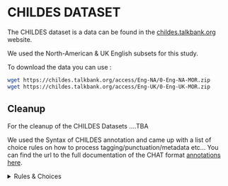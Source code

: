 # CHILDES DATASET

The CHILDES dataset is a data can be found in the [childes.talkbank.org](https://childes.talkbank.org) website.

We used the North-American & UK English subsets for this study.

To download the data you can use : 

```bash
wget https://childes.talkbank.org/access/Eng-NA/0-Eng-NA-MOR.zip
wget https://childes.talkbank.org/access/Eng-UK/0-Eng-UK-MOR.zip
```

## Cleanup

For the cleanup of the CHILDES Datasets ....TBA


We used the Syntax of CHILDES annotation and came up with a list of choice rules on how to process tagging/punctuation/metadata etc...
You can find the url to the full documentation of the CHAT format [annotations here](https://talkbank.org/manuals/CHAT.html).

<details>
<summary>Rules & Choices</summary>
<style type="text/css">
.tg  {border-collapse:collapse;border-spacing:0;}
.tg td{border-color:black;border-style:solid;border-width:1px;font-family:Arial, sans-serif;font-size:14px;
  overflow:hidden;padding:10px 5px;word-break:normal;}
.tg th{border-color:black;border-style:solid;border-width:1px;font-family:Arial, sans-serif;font-size:14px;
  font-weight:normal;overflow:hidden;padding:10px 5px;word-break:normal;}
.tg .tg-0pky{border-color:inherit;text-align:left;vertical-align:top}
</style>
<table class="tg"><thead>
  <tr>
    <th class="tg-0pky">TAG</th>
    <th class="tg-0pky">Name</th>
    <th class="tg-0pky">Example</th>
    <th class="tg-0pky">NB Occurences</th>
    <th class="tg-0pky">CHOICE</th>
    <th class="tg-0pky"></th>
    <th class="tg-0pky">Extra</th>
  </tr></thead>
<tbody>
  <tr>
    <td class="tg-0pky"></td>
    <td class="tg-0pky"></td>
    <td class="tg-0pky"></td>
    <td class="tg-0pky"></td>
    <td class="tg-0pky">"Adult" Speech</td>
    <td class="tg-0pky">Key Child Speech</td>
    <td class="tg-0pky"></td>
  </tr>
  <tr>
    <td class="tg-0pky">"@o"</td>
    <td class="tg-0pky">onomatopoeia</td>
    <td class="tg-0pky">woofwoof@o</td>
    <td class="tg-0pky">45394</td>
    <td class="tg-0pky">KEEP (MAYBE ADD TO DICTIONARY)</td>
    <td class="tg-0pky">KEEP</td>
    <td class="tg-0pky"></td>
  </tr>
  <tr>
    <td class="tg-0pky">@p</td>
    <td class="tg-0pky">Phonological consistent forms</td>
    <td class="tg-0pky">aga@p</td>
    <td class="tg-0pky">23193</td>
    <td class="tg-0pky">DISCARD (Should be 0)</td>
    <td class="tg-0pky">KEEP</td>
    <td class="tg-0pky">PCFs are early forms that are phonologically consistent, but whose meaning is unclear to the transcriber. Often these forms are protomorphemes.</td>
  </tr>
  <tr>
    <td class="tg-0pky">@b</td>
    <td class="tg-0pky">Babbling</td>
    <td class="tg-0pky">abame@b</td>
    <td class="tg-0pky">3230</td>
    <td class="tg-0pky">DISCARD (Should be 0)</td>
    <td class="tg-0pky">keep as non-word</td>
    <td class="tg-0pky"></td>
  </tr>
  <tr>
    <td class="tg-0pky">@wp</td>
    <td class="tg-0pky">word play (simillar to babbling)</td>
    <td class="tg-0pky">goobarumba@wp</td>
    <td class="tg-0pky">4704</td>
    <td class="tg-0pky">DISCARD (Should be 0)</td>
    <td class="tg-0pky">keep as non-word</td>
    <td class="tg-0pky">In older children produces forms that may sound much like the forms of babbling, but which arise from a slightly different process. It is best to use the @b for forms produced by children younger than 2;0 and @wp for older children.</td>
  </tr>
  <tr>
    <td class="tg-0pky">@c</td>
    <td class="tg-0pky">Child Invented Form</td>
    <td class="tg-0pky">gumma@c (meaning sticky)</td>
    <td class="tg-0pky">20063</td>
    <td class="tg-0pky">DISCARD (Should be 0)</td>
    <td class="tg-0pky">keep as non-word</td>
    <td class="tg-0pky">Like babbling but with an understandable meaning</td>
  </tr>
  <tr>
    <td class="tg-0pky">@f</td>
    <td class="tg-0pky">Family Specific Form</td>
    <td class="tg-0pky"></td>
    <td class="tg-0pky"></td>
    <td class="tg-0pky">KEEP (MAYBE ADD TO DICTIONARY)</td>
    <td class="tg-0pky">keep as non-word</td>
    <td class="tg-0pky">A Child Invented Form that is used by the whole family</td>
  </tr>
  <tr>
    <td class="tg-0pky">@d</td>
    <td class="tg-0pky">Dialect Word</td>
    <td class="tg-0pky">younz@d (meaning you)</td>
    <td class="tg-0pky">4768</td>
    <td class="tg-0pky">KEEP (MAYBE ADD TO DICTIONARY)</td>
    <td class="tg-0pky">KEEP</td>
    <td class="tg-0pky"></td>
  </tr>
  <tr>
    <td class="tg-0pky">@s</td>
    <td class="tg-0pky">Second (or other) Language</td>
    <td class="tg-0pky">perro@s:es (meaning dog in spannish)</td>
    <td class="tg-0pky">3049</td>
    <td class="tg-0pky">DISCARD</td>
    <td class="tg-0pky">DISCARD</td>
    <td class="tg-0pky"></td>
  </tr>
  <tr>
    <td class="tg-0pky">@n</td>
    <td class="tg-0pky">Neologism</td>
    <td class="tg-0pky">breaked@n (meaning broke)</td>
    <td class="tg-0pky">2088</td>
    <td class="tg-0pky">KEEP (MAYBE ADD TO DICTIONARY)</td>
    <td class="tg-0pky">KEEP</td>
    <td class="tg-0pky"></td>
  </tr>
  <tr>
    <td class="tg-0pky">@si</td>
    <td class="tg-0pky">Singing</td>
    <td class="tg-0pky">lalala@si</td>
    <td class="tg-0pky">2449</td>
    <td class="tg-0pky">KEEP (MAYBE ADD TO DICTIONARY)</td>
    <td class="tg-0pky">KEEP</td>
    <td class="tg-0pky"></td>
  </tr>
  <tr>
    <td class="tg-0pky">@i</td>
    <td class="tg-0pky">interjection/interaction</td>
    <td class="tg-0pky">uhhuh@i<br></td>
    <td class="tg-0pky">839</td>
    <td class="tg-0pky">KEEP (MAYBE ADD TO DICTIONARY)</td>
    <td class="tg-0pky">KEEP</td>
    <td class="tg-0pky">Interjections can be indicated in standard ways, making the use of the @i notation usually not necessary. Instead of transcribing “ahem@i,” one can simply transcribe ahem following the conventions listed later.</td>
  </tr>
  <tr>
    <td class="tg-0pky">@t</td>
    <td class="tg-0pky">Test Word (Various words spoken by Investigator)</td>
    <td class="tg-0pky">monkey@i</td>
    <td class="tg-0pky">508</td>
    <td class="tg-0pky">KEEP </td>
    <td class="tg-0pky">keep</td>
    <td class="tg-0pky"></td>
  </tr>
  <tr>
    <td class="tg-0pky">@q</td>
    <td class="tg-0pky">Meta-Linguistic form</td>
    <td class="tg-0pky">no if@q-s or but@q-s</td>
    <td class="tg-0pky">5634</td>
    <td class="tg-0pky">KEEP</td>
    <td class="tg-0pky">KEEP</td>
    <td class="tg-0pky">can be used to either cite or quote single standard words or special child forms</td>
  </tr>
  <tr>
    <td class="tg-0pky">@u</td>
    <td class="tg-0pky">Phonetic Transcription (in unibet)</td>
    <td class="tg-0pky">den@u, Ef@u, pUlEf@u, krElo@u, sumerti@u, A@u</td>
    <td class="tg-0pky">714</td>
    <td class="tg-0pky">KEEP (MAYBE ADD TO DICTIONARY)</td>
    <td class="tg-0pky">KEEP</td>
    <td class="tg-0pky"></td>
  </tr>
  <tr>
    <td class="tg-0pky">@l</td>
    <td class="tg-0pky">Letter</td>
    <td class="tg-0pky">M@l i@l k@l e@l (Spelling of the word Mike)<br><br>ten o'clock a@l m@l” for 10:00 AM,</td>
    <td class="tg-0pky">40297</td>
    <td class="tg-0pky">KEEP</td>
    <td class="tg-0pky">KEEP</td>
    <td class="tg-0pky"></td>
  </tr>
  <tr>
    <td class="tg-0pky">@k</td>
    <td class="tg-0pky">Multiple letters (simillar to @l)</td>
    <td class="tg-0pky">ka@k (Japanese “ka”)</td>
    <td class="tg-0pky">232</td>
    <td class="tg-0pky">KEEP</td>
    <td class="tg-0pky">KEEP</td>
    <td class="tg-0pky"></td>
  </tr>
  <tr>
    <td class="tg-0pky">@z</td>
    <td class="tg-0pky">Custom codes</td>
    <td class="tg-0pky"></td>
    <td class="tg-0pky"></td>
    <td class="tg-0pky"></td>
    <td class="tg-0pky">DEPENDS ON USAGE</td>
    <td class="tg-0pky"></td>
  </tr>
  <tr>
    <td class="tg-0pky"></td>
    <td class="tg-0pky">@z:sc</td>
    <td class="tg-0pky">Check Eng-NA/Braunwald/030009</td>
    <td class="tg-0pky">328</td>
    <td class="tg-0pky">KEEP (Remove tag)</td>
    <td class="tg-0pky">KEEP (Remove tag)</td>
    <td class="tg-0pky">Only used in Eng-NA/Braunwald with the specifier ("@z:sc"), i am not sure the usage (could not find explanation) but the words seem unrelated, and might be just relative to the study. </td>
  </tr>
  <tr>
    <td class="tg-0pky">@x</td>
    <td class="tg-0pky">Excluded Words</td>
    <td class="tg-0pky">Check: Eng-UK/OdiaMAIN/C12_1108 , Eng-UK/OdiaMAIN/C10_1010<br>Check: Eng-NA/NewmanRatner/Interviews/24/6493TM</td>
    <td class="tg-0pky">64</td>
    <td class="tg-0pky">KEEP</td>
    <td class="tg-0pky">KEEP</td>
    <td class="tg-0pky">No clear pattern, check plot of words excluded (&amp; refs)</td>
  </tr>
  <tr>
    <td class="tg-0pky">@g</td>
    <td class="tg-0pky">General Special Form</td>
    <td class="tg-0pky"></td>
    <td class="tg-0pky">1</td>
    <td class="tg-0pky">REMOVE</td>
    <td class="tg-0pky">REMOVE</td>
    <td class="tg-0pky">was not present in audio</td>
  </tr>
  <tr>
    <td class="tg-0pky">@m</td>
    <td class="tg-0pky">Not a tag</td>
    <td class="tg-0pky"></td>
    <td class="tg-0pky">1</td>
    <td class="tg-0pky">KEEP</td>
    <td class="tg-0pky">KEEP (Remove tag)</td>
    <td class="tg-0pky">Propably an error, word looks like babbling</td>
  </tr>
  <tr>
    <td class="tg-0pky">TAG</td>
    <td class="tg-0pky">Name</td>
    <td class="tg-0pky">Example</td>
    <td class="tg-0pky">NB Occurences</td>
    <td class="tg-0pky"></td>
    <td class="tg-0pky">CHOICE</td>
    <td class="tg-0pky">Extra</td>
  </tr>
  <tr>
    <td class="tg-0pky"></td>
    <td class="tg-0pky"></td>
    <td class="tg-0pky"></td>
    <td class="tg-0pky"></td>
    <td class="tg-0pky"></td>
    <td class="tg-0pky"></td>
    <td class="tg-0pky"></td>
  </tr>
  <tr>
    <td class="tg-0pky">"&amp;" TAGS</td>
    <td class="tg-0pky"></td>
    <td class="tg-0pky"></td>
    <td class="tg-0pky"></td>
    <td class="tg-0pky"></td>
    <td class="tg-0pky"></td>
    <td class="tg-0pky"></td>
  </tr>
  <tr>
    <td class="tg-0pky"></td>
    <td class="tg-0pky"></td>
    <td class="tg-0pky"></td>
    <td class="tg-0pky"></td>
    <td class="tg-0pky"></td>
    <td class="tg-0pky"></td>
    <td class="tg-0pky"></td>
  </tr>
  <tr>
    <td class="tg-0pky">TAG</td>
    <td class="tg-0pky">Name</td>
    <td class="tg-0pky">Example</td>
    <td class="tg-0pky">NB Occurences</td>
    <td class="tg-0pky"></td>
    <td class="tg-0pky">CHOICE</td>
    <td class="tg-0pky">Extra</td>
  </tr>
  <tr>
    <td class="tg-0pky">&amp;+</td>
    <td class="tg-0pky">Phonological Fragments</td>
    <td class="tg-0pky"></td>
    <td class="tg-0pky">1652</td>
    <td class="tg-0pky">DISCARD</td>
    <td class="tg-0pky">DISCARD</td>
    <td class="tg-0pky">Sometimes words, sometimes sounds, sometimes letters</td>
  </tr>
  <tr>
    <td class="tg-0pky">&amp;-</td>
    <td class="tg-0pky">Fillers</td>
    <td class="tg-0pky">&amp;-uhm</td>
    <td class="tg-0pky">33933</td>
    <td class="tg-0pky">KEEP (ADD TO dictionary &amp; Normalise) </td>
    <td class="tg-0pky">Keep as non-words</td>
    <td class="tg-0pky"></td>
  </tr>
  <tr>
    <td class="tg-0pky">&amp;~</td>
    <td class="tg-0pky">NonWords</td>
    <td class="tg-0pky">&amp;~stati, &amp;~boun, &amp;~shor</td>
    <td class="tg-0pky">39579</td>
    <td class="tg-0pky">KEEP (ADD TO dictionary &amp; Normalise) </td>
    <td class="tg-0pky">KEEP as non-words</td>
    <td class="tg-0pky"></td>
  </tr>
  <tr>
    <td class="tg-0pky">&amp;=0</td>
    <td class="tg-0pky">Ommitted word</td>
    <td class="tg-0pky"></td>
    <td class="tg-0pky">0</td>
    <td class="tg-0pky">-</td>
    <td class="tg-0pky">-</td>
    <td class="tg-0pky"></td>
  </tr>
  <tr>
    <td class="tg-0pky">$=ACTION:SUB</td>
    <td class="tg-0pky"></td>
    <td class="tg-0pky">&amp;=cries<br>&amp;=laughs<br>&amp;=imit:lion<br>&amp;=moves:doll<br></td>
    <td class="tg-0pky">21070</td>
    <td class="tg-0pky">REMOVE</td>
    <td class="tg-0pky">REMOVE</td>
    <td class="tg-0pky"></td>
  </tr>
  <tr>
    <td class="tg-0pky">&amp;*</td>
    <td class="tg-0pky">Interposed Word</td>
    <td class="tg-0pky"><span style="font-style:italic">*CHI:  when I was over at my friend’s house &amp;*</span>MOT:mhm the dog tried to lick me all over.</td>
    <td class="tg-0pky">0</td>
    <td class="tg-0pky"></td>
    <td class="tg-0pky">-</td>
    <td class="tg-0pky"></td>
  </tr>
  <tr>
    <td class="tg-0pky">&amp;{l=*</td>
    <td class="tg-0pky">Long events</td>
    <td class="tg-0pky">&amp;{l=laughs    are you serious about that     &amp;}l=laughs</td>
    <td class="tg-0pky">0</td>
    <td class="tg-0pky"></td>
    <td class="tg-0pky">-</td>
    <td class="tg-0pky"></td>
  </tr>
  <tr>
    <td class="tg-0pky">&amp;{n=* </td>
    <td class="tg-0pky">Long Nonvocal Event</td>
    <td class="tg-0pky">&amp;}n=waving:hands bye mom &amp;}n=waving:hands</td>
    <td class="tg-0pky">0</td>
    <td class="tg-0pky"></td>
    <td class="tg-0pky">-</td>
    <td class="tg-0pky"></td>
  </tr>
  <tr>
    <td class="tg-0pky">Other forms</td>
    <td class="tg-0pky"></td>
    <td class="tg-0pky"></td>
    <td class="tg-0pky"></td>
    <td class="tg-0pky"></td>
    <td class="tg-0pky"></td>
    <td class="tg-0pky"></td>
  </tr>
  <tr>
    <td class="tg-0pky"></td>
    <td class="tg-0pky"></td>
    <td class="tg-0pky"></td>
    <td class="tg-0pky"></td>
    <td class="tg-0pky"></td>
    <td class="tg-0pky"></td>
    <td class="tg-0pky"></td>
  </tr>
  <tr>
    <td class="tg-0pky">text(text)text</td>
    <td class="tg-0pky">Noncompletion of a Word</td>
    <td class="tg-0pky">I been sit(ting) all day </td>
    <td class="tg-0pky"></td>
    <td class="tg-0pky">DISCARD PARENTHESIS</td>
    <td class="tg-0pky">DISCARD PARENTHESIS</td>
    <td class="tg-0pky"></td>
  </tr>
  <tr>
    <td class="tg-0pky">text_text_text</td>
    <td class="tg-0pky">Compounds and Linkages</td>
    <td class="tg-0pky"></td>
    <td class="tg-0pky"></td>
    <td class="tg-0pky">SPLIT WORDS</td>
    <td class="tg-0pky">Split into multiple words</td>
    <td class="tg-0pky">Compound a collection of words into one linguistic entintiy</td>
  </tr>
  <tr>
    <td class="tg-0pky">A_B_C</td>
    <td class="tg-0pky">Accronyms</td>
    <td class="tg-0pky">FBI as F_B_I<br>m_and_m-s for the M&amp;M candy.</td>
    <td class="tg-0pky"></td>
    <td class="tg-0pky">SPLIT &amp; KEEP</td>
    <td class="tg-0pky">SPLIT &amp; KEEP</td>
    <td class="tg-0pky"></td>
  </tr>
  <tr>
    <td class="tg-0pky">‡</td>
    <td class="tg-0pky">Satellite Marker</td>
    <td class="tg-0pky">no ‡ Mommy no go</td>
    <td class="tg-0pky"></td>
    <td class="tg-0pky"></td>
    <td class="tg-0pky">REMOVE</td>
    <td class="tg-0pky"></td>
  </tr>
  <tr>
    <td class="tg-0pky">.?!</td>
    <td class="tg-0pky">End of phrase punctuation</td>
    <td class="tg-0pky"></td>
    <td class="tg-0pky"></td>
    <td class="tg-0pky"></td>
    <td class="tg-0pky">REMOVE</td>
    <td class="tg-0pky"></td>
  </tr>
  <tr>
    <td class="tg-0pky">,;:</td>
    <td class="tg-0pky">Separators</td>
    <td class="tg-0pky"></td>
    <td class="tg-0pky"></td>
    <td class="tg-0pky"></td>
    <td class="tg-0pky">REMOVE</td>
    <td class="tg-0pky"></td>
  </tr>
  <tr>
    <td class="tg-0pky">↑↓</td>
    <td class="tg-0pky">Tone Direction</td>
    <td class="tg-0pky"></td>
    <td class="tg-0pky"></td>
    <td class="tg-0pky"></td>
    <td class="tg-0pky">REMOVE</td>
    <td class="tg-0pky"></td>
  </tr>
  <tr>
    <td class="tg-0pky">ˈ</td>
    <td class="tg-0pky">Primary Stress</td>
    <td class="tg-0pky">baby want baˈna:nas ?</td>
    <td class="tg-0pky"></td>
    <td class="tg-0pky"></td>
    <td class="tg-0pky">Merge Word</td>
    <td class="tg-0pky">(UNICODE: U02C8 &amp; U02CC)</td>
  </tr>
  <tr>
    <td class="tg-0pky">:</td>
    <td class="tg-0pky">Secondary Stress</td>
    <td class="tg-0pky">baby want baˈna:nas ?</td>
    <td class="tg-0pky"></td>
    <td class="tg-0pky"></td>
    <td class="tg-0pky">Merge Word</td>
    <td class="tg-0pky"></td>
  </tr>
  <tr>
    <td class="tg-0pky">^</td>
    <td class="tg-0pky">Pause Between Syllables</td>
    <td class="tg-0pky">is that a rhi^noceros ?</td>
    <td class="tg-0pky"></td>
    <td class="tg-0pky">MERGE</td>
    <td class="tg-0pky">MERGE?</td>
    <td class="tg-0pky"></td>
  </tr>
  <tr>
    <td class="tg-0pky">≠</td>
    <td class="tg-0pky">Blocking</td>
    <td class="tg-0pky">≠Thing</td>
    <td class="tg-0pky"></td>
    <td class="tg-0pky"></td>
    <td class="tg-0pky">REMOVE</td>
    <td class="tg-0pky"></td>
  </tr>
  <tr>
    <td class="tg-0pky">[^ text]</td>
    <td class="tg-0pky">Complex Local Event</td>
    <td class="tg-0pky"></td>
    <td class="tg-0pky"></td>
    <td class="tg-0pky"></td>
    <td class="tg-0pky"></td>
    <td class="tg-0pky"></td>
  </tr>
  <tr>
    <td class="tg-0pky">(.) (..)</td>
    <td class="tg-0pky">Pause</td>
    <td class="tg-0pky"></td>
    <td class="tg-0pky"></td>
    <td class="tg-0pky"></td>
    <td class="tg-0pky">REMOVE</td>
    <td class="tg-0pky"></td>
  </tr>
  <tr>
    <td class="tg-0pky">(XXX) (XX:XX)</td>
    <td class="tg-0pky">Long pause</td>
    <td class="tg-0pky">I don't (0.15) know .<br>I don't (1:05.15) know .</td>
    <td class="tg-0pky"></td>
    <td class="tg-0pky"></td>
    <td class="tg-0pky">REMOVE</td>
    <td class="tg-0pky"></td>
  </tr>
  <tr>
    <td class="tg-0pky">+...</td>
    <td class="tg-0pky">Trailing off</td>
    <td class="tg-0pky">smells good enough for +...</td>
    <td class="tg-0pky"></td>
    <td class="tg-0pky"></td>
    <td class="tg-0pky">REMOVE</td>
    <td class="tg-0pky"></td>
  </tr>
  <tr>
    <td class="tg-0pky">+..? </td>
    <td class="tg-0pky">Trailing Off of a Question</td>
    <td class="tg-0pky"></td>
    <td class="tg-0pky"></td>
    <td class="tg-0pky"></td>
    <td class="tg-0pky">REMOVE</td>
    <td class="tg-0pky"></td>
  </tr>
  <tr>
    <td class="tg-0pky">+!?</td>
    <td class="tg-0pky">Question With Exclamation</td>
    <td class="tg-0pky"></td>
    <td class="tg-0pky"></td>
    <td class="tg-0pky"></td>
    <td class="tg-0pky">REMOVE</td>
    <td class="tg-0pky"></td>
  </tr>
  <tr>
    <td class="tg-0pky">+/.</td>
    <td class="tg-0pky">Interruption</td>
    <td class="tg-0pky"></td>
    <td class="tg-0pky"></td>
    <td class="tg-0pky"></td>
    <td class="tg-0pky">REMOVE</td>
    <td class="tg-0pky"></td>
  </tr>
  <tr>
    <td class="tg-0pky">+/? </td>
    <td class="tg-0pky">Interruption of a Question  </td>
    <td class="tg-0pky"></td>
    <td class="tg-0pky"></td>
    <td class="tg-0pky"></td>
    <td class="tg-0pky">REMOVE</td>
    <td class="tg-0pky"></td>
  </tr>
  <tr>
    <td class="tg-0pky">+//. </td>
    <td class="tg-0pky">Self-Interruption   </td>
    <td class="tg-0pky"></td>
    <td class="tg-0pky"></td>
    <td class="tg-0pky"></td>
    <td class="tg-0pky">REMOVE</td>
    <td class="tg-0pky"></td>
  </tr>
  <tr>
    <td class="tg-0pky">+//? </td>
    <td class="tg-0pky">Self-Interrupted Question</td>
    <td class="tg-0pky"></td>
    <td class="tg-0pky"></td>
    <td class="tg-0pky"></td>
    <td class="tg-0pky">REMOVE</td>
    <td class="tg-0pky"></td>
  </tr>
  <tr>
    <td class="tg-0pky">+.</td>
    <td class="tg-0pky">Transcription Break</td>
    <td class="tg-0pky"></td>
    <td class="tg-0pky"></td>
    <td class="tg-0pky"></td>
    <td class="tg-0pky">REMOVE</td>
    <td class="tg-0pky"></td>
  </tr>
  <tr>
    <td class="tg-0pky">“</td>
    <td class="tg-0pky">Quotation</td>
    <td class="tg-0pky"></td>
    <td class="tg-0pky"></td>
    <td class="tg-0pky"></td>
    <td class="tg-0pky">REMOVE</td>
    <td class="tg-0pky">Unicode 201C 201D</td>
  </tr>
  <tr>
    <td class="tg-0pky">+"/. </td>
    <td class="tg-0pky">Quotation Follows</td>
    <td class="tg-0pky">*CHI:     +" please give me all of your honey.<br>*CHI:     the little bear said +".</td>
    <td class="tg-0pky"></td>
    <td class="tg-0pky"></td>
    <td class="tg-0pky">REMOVE</td>
    <td class="tg-0pky"></td>
  </tr>
  <tr>
    <td class="tg-0pky">+". </td>
    <td class="tg-0pky">Quotation Precedes</td>
    <td class="tg-0pky"></td>
    <td class="tg-0pky"></td>
    <td class="tg-0pky"></td>
    <td class="tg-0pky">REMOVE</td>
    <td class="tg-0pky"></td>
  </tr>
  <tr>
    <td class="tg-0pky">+" </td>
    <td class="tg-0pky">Quoted Utterance</td>
    <td class="tg-0pky"></td>
    <td class="tg-0pky"></td>
    <td class="tg-0pky"></td>
    <td class="tg-0pky">REMOVE</td>
    <td class="tg-0pky"></td>
  </tr>
  <tr>
    <td class="tg-0pky">+^</td>
    <td class="tg-0pky">Quick Uptake</td>
    <td class="tg-0pky"></td>
    <td class="tg-0pky"></td>
    <td class="tg-0pky"></td>
    <td class="tg-0pky">REMOVE</td>
    <td class="tg-0pky"></td>
  </tr>
  <tr>
    <td class="tg-0pky">+, </td>
    <td class="tg-0pky">Self Completion</td>
    <td class="tg-0pky"></td>
    <td class="tg-0pky"></td>
    <td class="tg-0pky"></td>
    <td class="tg-0pky">REMOVE</td>
    <td class="tg-0pky"></td>
  </tr>
  <tr>
    <td class="tg-0pky">++</td>
    <td class="tg-0pky">Other Completion</td>
    <td class="tg-0pky"></td>
    <td class="tg-0pky"></td>
    <td class="tg-0pky"></td>
    <td class="tg-0pky">REMOVE</td>
    <td class="tg-0pky"></td>
  </tr>
  <tr>
    <td class="tg-0pky">&lt;text&gt; </td>
    <td class="tg-0pky">Scoped Symbols</td>
    <td class="tg-0pky"></td>
    <td class="tg-0pky"></td>
    <td class="tg-0pky"></td>
    <td class="tg-0pky">KEEP TEXT REMOVE TAGS</td>
    <td class="tg-0pky">Allows to group a phrase and annotate it, see Stressing</td>
  </tr>
  <tr>
    <td class="tg-0pky"> ·0_1073· </td>
    <td class="tg-0pky">Time Alignment</td>
    <td class="tg-0pky"></td>
    <td class="tg-0pky"></td>
    <td class="tg-0pky"></td>
    <td class="tg-0pky">REMOVE</td>
    <td class="tg-0pky"></td>
  </tr>
  <tr>
    <td class="tg-0pky">[=! text]</td>
    <td class="tg-0pky">Paralinguistic Material</td>
    <td class="tg-0pky">that's mine [=! cries].</td>
    <td class="tg-0pky"></td>
    <td class="tg-0pky"></td>
    <td class="tg-0pky">REMOVE</td>
    <td class="tg-0pky"></td>
  </tr>
  <tr>
    <td class="tg-0pky">[!] </td>
    <td class="tg-0pky">Stressing</td>
    <td class="tg-0pky">Billy, would you please &lt;take your shoes off&gt; [!].</td>
    <td class="tg-0pky"></td>
    <td class="tg-0pky"></td>
    <td class="tg-0pky">REMOVE</td>
    <td class="tg-0pky"></td>
  </tr>
  <tr>
    <td class="tg-0pky">[!!]</td>
    <td class="tg-0pky">Contrastive Stressing</td>
    <td class="tg-0pky"></td>
    <td class="tg-0pky"></td>
    <td class="tg-0pky"></td>
    <td class="tg-0pky">REMOVE</td>
    <td class="tg-0pky"></td>
  </tr>
  <tr>
    <td class="tg-0pky">[# time]</td>
    <td class="tg-0pky">Duration</td>
    <td class="tg-0pky">I could use &lt;all of them&gt; [# 2.2] for the party.</td>
    <td class="tg-0pky"></td>
    <td class="tg-0pky"></td>
    <td class="tg-0pky">REMOVE</td>
    <td class="tg-0pky"></td>
  </tr>
  <tr>
    <td class="tg-0pky">[= text] </td>
    <td class="tg-0pky">Explanation</td>
    <td class="tg-0pky">don't look in there [= closet]!</td>
    <td class="tg-0pky"></td>
    <td class="tg-0pky"></td>
    <td class="tg-0pky">REMOVE</td>
    <td class="tg-0pky"></td>
  </tr>
  <tr>
    <td class="tg-0pky">[: text]  </td>
    <td class="tg-0pky">Replacement</td>
    <td class="tg-0pky">whyncha [: why don’t you] just be quiet!</td>
    <td class="tg-0pky"></td>
    <td class="tg-0pky"></td>
    <td class="tg-0pky">REMOVE</td>
    <td class="tg-0pky"></td>
  </tr>
  <tr>
    <td class="tg-0pky">[:: text] </td>
    <td class="tg-0pky">Replacement of Real Word</td>
    <td class="tg-0pky">piece [:: peach] </td>
    <td class="tg-0pky"></td>
    <td class="tg-0pky"></td>
    <td class="tg-0pky">REMOVE</td>
    <td class="tg-0pky"></td>
  </tr>
  <tr>
    <td class="tg-0pky">[=? text] </td>
    <td class="tg-0pky">Alternative Transcription</td>
    <td class="tg-0pky">we want &lt;one or two&gt; [=? one too].</td>
    <td class="tg-0pky"></td>
    <td class="tg-0pky"></td>
    <td class="tg-0pky">REMOVE</td>
    <td class="tg-0pky"></td>
  </tr>
  <tr>
    <td class="tg-0pky">[% text]</td>
    <td class="tg-0pky">Comment on Main Line</td>
    <td class="tg-0pky"></td>
    <td class="tg-0pky"></td>
    <td class="tg-0pky"></td>
    <td class="tg-0pky">REMOVE</td>
    <td class="tg-0pky"></td>
  </tr>
  <tr>
    <td class="tg-0pky">[?]</td>
    <td class="tg-0pky">Best Guess</td>
    <td class="tg-0pky"></td>
    <td class="tg-0pky"></td>
    <td class="tg-0pky"></td>
    <td class="tg-0pky">REMOVE</td>
    <td class="tg-0pky"></td>
  </tr>
  <tr>
    <td class="tg-0pky">[*]</td>
    <td class="tg-0pky">Error Marking</td>
    <td class="tg-0pky"></td>
    <td class="tg-0pky"></td>
    <td class="tg-0pky"></td>
    <td class="tg-0pky">REMOVE</td>
    <td class="tg-0pky"></td>
  </tr>
  <tr>
    <td class="tg-0pky">[&gt;] </td>
    <td class="tg-0pky">Overlap Precedes</td>
    <td class="tg-0pky"></td>
    <td class="tg-0pky"></td>
    <td class="tg-0pky"></td>
    <td class="tg-0pky">REMOVE</td>
    <td class="tg-0pky"></td>
  </tr>
  <tr>
    <td class="tg-0pky">+&lt;</td>
    <td class="tg-0pky">Lazy Overlap</td>
    <td class="tg-0pky"></td>
    <td class="tg-0pky"></td>
    <td class="tg-0pky"></td>
    <td class="tg-0pky">REMOVE</td>
    <td class="tg-0pky"></td>
  </tr>
  <tr>
    <td class="tg-0pky">[/] </td>
    <td class="tg-0pky">Repetition</td>
    <td class="tg-0pky"></td>
    <td class="tg-0pky"></td>
    <td class="tg-0pky"></td>
    <td class="tg-0pky">REMOVE</td>
    <td class="tg-0pky"></td>
  </tr>
  <tr>
    <td class="tg-0pky">[x N]</td>
    <td class="tg-0pky">Multiple Repetitions</td>
    <td class="tg-0pky"></td>
    <td class="tg-0pky"></td>
    <td class="tg-0pky"></td>
    <td class="tg-0pky">REMOVE</td>
    <td class="tg-0pky"></td>
  </tr>
  <tr>
    <td class="tg-0pky">[//] </td>
    <td class="tg-0pky">Retracing</td>
    <td class="tg-0pky"></td>
    <td class="tg-0pky"></td>
    <td class="tg-0pky"></td>
    <td class="tg-0pky">REMOVE</td>
    <td class="tg-0pky"></td>
  </tr>
  <tr>
    <td class="tg-0pky">[///] </td>
    <td class="tg-0pky">Reformulation</td>
    <td class="tg-0pky"></td>
    <td class="tg-0pky"></td>
    <td class="tg-0pky"></td>
    <td class="tg-0pky">REMOVE</td>
    <td class="tg-0pky"></td>
  </tr>
  <tr>
    <td class="tg-0pky">[/-] </td>
    <td class="tg-0pky">False Start Without Retracing</td>
    <td class="tg-0pky"></td>
    <td class="tg-0pky"></td>
    <td class="tg-0pky"></td>
    <td class="tg-0pky">REMOVE</td>
    <td class="tg-0pky"></td>
  </tr>
  <tr>
    <td class="tg-0pky">[/?] </td>
    <td class="tg-0pky">Unclear Retracing Type</td>
    <td class="tg-0pky"></td>
    <td class="tg-0pky"></td>
    <td class="tg-0pky"></td>
    <td class="tg-0pky">REMOVE</td>
    <td class="tg-0pky"></td>
  </tr>
  <tr>
    <td class="tg-0pky">[^c] </td>
    <td class="tg-0pky">Clause Delimiter</td>
    <td class="tg-0pky"></td>
    <td class="tg-0pky"></td>
    <td class="tg-0pky"></td>
    <td class="tg-0pky">REMOVE</td>
    <td class="tg-0pky"></td>
  </tr>
  <tr>
    <td class="tg-0pky"> [- text] </td>
    <td class="tg-0pky">Language Precodes (Multilingual)</td>
    <td class="tg-0pky"></td>
    <td class="tg-0pky"></td>
    <td class="tg-0pky"></td>
    <td class="tg-0pky">Does not apply</td>
    <td class="tg-0pky">Language code in language switching</td>
  </tr>
  <tr>
    <td class="tg-0pky">[+ text] </td>
    <td class="tg-0pky">Postcodes</td>
    <td class="tg-0pky"></td>
    <td class="tg-0pky"></td>
    <td class="tg-0pky"></td>
    <td class="tg-0pky">REMOVE</td>
    <td class="tg-0pky">Metalinguistic information added at the end of the phrase dependes on the study, no list given.</td>
  </tr>
  <tr>
    <td class="tg-0pky">%pic file.jpg</td>
    <td class="tg-0pky">Extra picture for context</td>
    <td class="tg-0pky"></td>
    <td class="tg-0pky">0</td>
    <td class="tg-0pky"></td>
    <td class="tg-0pky">-</td>
    <td class="tg-0pky"></td>
  </tr>
  <tr>
    <td class="tg-0pky">%txt: cat.txt</td>
    <td class="tg-0pky">Extra text for context</td>
    <td class="tg-0pky"></td>
    <td class="tg-0pky">0</td>
    <td class="tg-0pky"></td>
    <td class="tg-0pky">-</td>
    <td class="tg-0pky"></td>
  </tr>
</tbody></table>
</details>